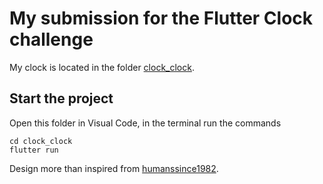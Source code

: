 # My submission for the Flutter Clock challenge

My clock is located in the folder [clock_clock](/clock_clock).

## Start the project

Open this folder in Visual Code, in the terminal run the commands

    cd clock_clock
    flutter run

Design more than inspired from [humanssince1982](https://www.humanssince1982.com/the-clock-clock-white).

